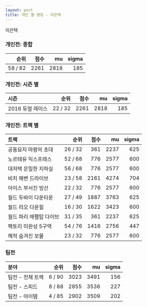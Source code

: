 ```yaml
---
layout: post
title: 개인 별 랭킹 - 이은택
---
```


이은택

### 개인전: 종합

| 순위 | 점수 | mu | sigma |
|---:|---:|---:|---:|
| 58 / 82 | 2261 | 2818 | 185 |

### 개인전: 시즌 별

| 시즌 | 순위 | 점수 | mu | sigma |
|:---|---:|---:|---:|---:|
| 2016 듀얼 레이스 | 22 / 32 | 2261 | 2818 | 185 |

### 개인전: 트랙 별

| 트랙 | 순위 | 점수 | mu | sigma |
|:---|---:|---:|---:|---:|
| 공동묘지 마왕의 초대 | 26 / 32 | 361 | 2237 | 625 |
| 노르테유 익스프레스 | 52 / 68 | 776 | 2577 | 600 |
| 대저택 은밀한 지하실 | 56 / 68 | 776 | 2577 | 600 |
| 비치 해변 드라이브 | 23 / 58 | 2161 | 4274 | 704 |
| 아이스 부서진 빙산 | 22 / 32 | 776 | 2577 | 600 |
| 월드 두바이 다운타운 | 27 / 49 | 1887 | 3763 | 625 |
| 월드 리오 다운힐 | 16 / 30 | 1622 | 3423 | 600 |
| 월드 파리 에펠탑 다이브 | 31 / 35 | 361 | 2237 | 625 |
| 팩토리 미완성 5구역 | 54 / 76 | 1416 | 2756 | 447 |
| 해적 숨겨진 보물 | 23 / 32 | 776 | 2577 | 600 |

### 팀전

| 분야 | 순위 | 점수 | mu | sigma |
|:---|---:|---:|---:|---:|
| 팀전 - 전체 트랙 | 6 / 90 | 3023 | 3491 | 156 |
| 팀전 - 스피드 | 8 / 88 | 2855 | 3536 | 227 |
| 팀전 - 아이템 | 4 / 85 | 2902 | 3509 | 202 |

